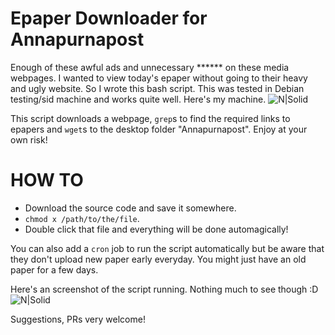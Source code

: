 # Epaper Downloader for Annapurnapost
Enough of these awful ads and unnecessary ****** on these media webpages. I wanted to view today's epaper without going to their heavy and ugly website. So I wrote this bash script. This was tested in Debian testing/sid machine and works quite well. Here's my machine. 
![N|Solid](https://i.imgur.com/PuXS8sW.png)

This script downloads a webpage, `grep`s to find the required links to epapers and `wget`s to the desktop folder "Annapurnapost". Enjoy at your own risk!

# HOW TO
  - Download the source code and save it somewhere.
  - `chmod x /path/to/the/file`.
  - Double click that file and everything will be done automagically!

You can also add a  `cron` job to run the script automatically but be aware that they don't upload new paper early everyday. You might just have an old paper for a few days.

Here's an screenshot of the script running. Nothing much to see though :D
![N|Solid](https://i.imgur.com/JE2BADI.png)

Suggestions, PRs very welcome!
